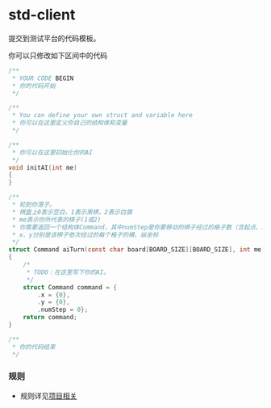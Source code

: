 # std-client

提交到测试平台的代码模板。

你可以只修改如下区间中的代码

```c
/**
 * YOUR CODE BEGIN
 * 你的代码开始
 */

/**
 * You can define your own struct and variable here
 * 你可以在这里定义你自己的结构体和变量
 */

/**
 * 你可以在这里初始化你的AI
 */
void initAI(int me)
{
}

/**
 * 轮到你落子。
 * 棋盘上0表示空白，1表示黑棋，2表示白旗
 * me表示你所代表的棋子(1或2)
 * 你需要返回一个结构体Command，其中numStep是你要移动的棋子经过的格子数（含起点、终点），
 * x、y分别是该棋子依次经过的每个格子的横、纵坐标
 */
struct Command aiTurn(const char board[BOARD_SIZE][BOARD_SIZE], int me)
{
    /*
     * TODO：在这里写下你的AI。
     */
    struct Command command = {
        .x = {0},
        .y = {0},
        .numStep = 0};
    return command;
}

/**
 * 你的代码结束
 */
```

### 规则

- 规则详见[项目相关](https://github.com/sse2018-makyek-fun/about)